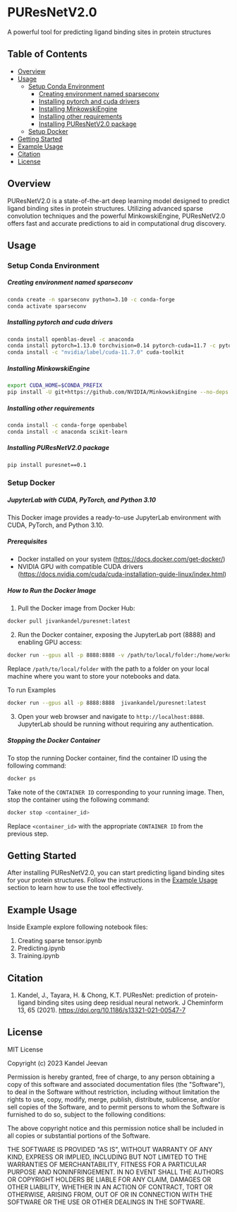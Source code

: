 # PUResNetV2.0
A powerful tool for predicting ligand binding sites in protein structures

## Table of Contents
- [Overview](#overview)
- [Usage](#usage)
    - [Setup Conda Environment](#setup-conda-environment)
        - [Creating environment named sparseconv](#creating-environment-named-sparseconv)
        - [Installing pytorch and cuda drivers](#installing-pytorch-and-cuda-drivers)
        - [Installing MinkowskiEngine](#installing-minkowskiengine)
        - [Installing other requirements](#installing-other-requirements)
        - [Installing PUResNetV2.0 package](#installing-puresnetv20-package)
    - [Setup Docker](#setup-docker)
- [Getting Started](#getting-started)
- [Example Usage](#example-usage)
- [Citation](#citation)
- [License](#license)

## Overview
PUResNetV2.0 is a state-of-the-art deep learning model designed to predict ligand binding sites in protein structures. Utilizing advanced sparse convolution techniques and the powerful MinkowskiEngine, PUResNetV2.0 offers fast and accurate predictions to aid in computational drug discovery.

## Usage

### Setup Conda Environment

##### Creating environment named sparseconv
```bash
conda create -n sparseconv python=3.10 -c conda-forge
conda activate sparseconv
```

##### Installing pytorch and cuda drivers
```bash
conda install openblas-devel -c anaconda
conda install pytorch=1.13.0 torchvision=0.14 pytorch-cuda=11.7 -c pytorch -c nvidia
conda install -c "nvidia/label/cuda-11.7.0" cuda-toolkit
```

##### Installing MinkowskiEngine
```bash
export CUDA_HOME=$CONDA_PREFIX
pip install -U git+https://github.com/NVIDIA/MinkowskiEngine --no-deps
```

##### Installing other requirements
```bash
conda install -c conda-forge openbabel
conda install -c anaconda scikit-learn
```

##### Installing PUResNetV2.0 package
```bash
pip install puresnet==0.1
```
### Setup Docker
##### JupyterLab with CUDA, PyTorch, and Python 3.10

This Docker image provides a ready-to-use JupyterLab environment with CUDA, PyTorch, and Python 3.10.

##### Prerequisites

- Docker installed on your system (https://docs.docker.com/get-docker/)
- NVIDIA GPU with compatible CUDA drivers (https://docs.nvidia.com/cuda/cuda-installation-guide-linux/index.html)

##### How to Run the Docker Image

1. Pull the Docker image from Docker Hub:

```bash
docker pull jivankandel/puresnet:latest
```

2. Run the Docker container, exposing the JupyterLab port (8888) and enabling GPU access:

```bash
docker run --gpus all -p 8888:8888 -v /path/to/local/folder:/home/workdir jivankandel/puresnet:latest
```

Replace `/path/to/local/folder` with the path to a folder on your local machine where you want to store your notebooks and data.

To run Examples
```bash
docker run --gpus all -p 8888:8888  jivankandel/puresnet:latest
```

3. Open your web browser and navigate to `http://localhost:8888`. JupyterLab should be running without requiring any authentication.

##### Stopping the Docker Container

To stop the running Docker container, find the container ID using the following command:

```bash
docker ps
```

Take note of the `CONTAINER ID` corresponding to your running image. Then, stop the container using the following command:

```bash
docker stop <container_id>
```

Replace `<container_id>` with the appropriate `CONTAINER ID` from the previous step.


## Getting Started
After installing PUResNetV2.0, you can start predicting ligand binding sites for your protein structures. Follow the instructions in the [Example Usage](#example-usage) section to learn how to use the tool effectively.

## Example Usage
Inside Example explore following notebook files:
1. Creating sparse tensor.ipynb
2. Predicting.ipynb
3. Training.ipynb
## Citation
1. Kandel, J., Tayara, H. & Chong, K.T. PUResNet: prediction of protein-ligand binding sites using deep residual neural network. J Cheminform 13, 65 (2021). 
https://doi.org/10.1186/s13321-021-00547-7

## License
MIT License

Copyright (c) 2023 Kandel Jeevan

 Permission is hereby granted, free of charge, to any person obtaining a copy of
 this software and associated documentation files (the "Software"), to deal in
 the Software without restriction, including without limitation the rights to
 use, copy, modify, merge, publish, distribute, sublicense, and/or sell copies
 of the Software, and to permit persons to whom the Software is furnished to do
 so, subject to the following conditions:

 The above copyright notice and this permission notice shall be included in all
 copies or substantial portions of the Software.

 THE SOFTWARE IS PROVIDED "AS IS", WITHOUT WARRANTY OF ANY KIND, EXPRESS OR
 IMPLIED, INCLUDING BUT NOT LIMITED TO THE WARRANTIES OF MERCHANTABILITY,
 FITNESS FOR A PARTICULAR PURPOSE AND NONINFRINGEMENT. IN NO EVENT SHALL THE
 AUTHORS OR COPYRIGHT HOLDERS BE LIABLE FOR ANY CLAIM, DAMAGES OR OTHER
 LIABILITY, WHETHER IN AN ACTION OF CONTRACT, TORT OR OTHERWISE, ARISING FROM,
 OUT OF OR IN CONNECTION WITH THE SOFTWARE OR THE USE OR OTHER DEALINGS IN THE
 SOFTWARE.